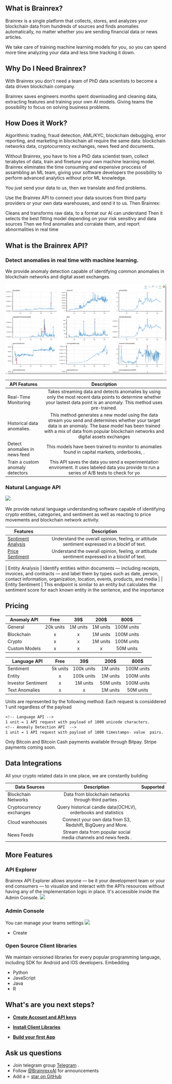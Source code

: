 ## What is Brainrex?
Brainrex is a single platform that collects, stores, and analyzes your blockchain data from hundreds of sources and finds anomalies automatically, no matter whether you are sending financial data or news articles.

We take care of training machine learning models for you, so you can spend more time analyzing your data and less time tracking it down.

## Why Do I Need Brainrex?
With Brainrex you don't need a team of PhD data scientists to become a data driven blockchain company.

Brainrex saves engineers months spent downloading and cleaning data, extracting features and training your own AI models. Giving teams the possibility to focus on solving business problems.

## How Does it Work?
Algorithmic trading, fraud detection, AML/KYC, blockchain debugging, error reporting, and marketing in blockchain all require the same data: blockchain networks data, cryptocurrency exchanges, news feed and documents.

Without Brainrex, you have to hire a PhD data scientist team, collect terabytes of data, train and finetune your own machine learning model. Brainrex eliminates the time consuming and expensive proccess of assambling an ML team, giving your software developers the possibility to perform advanced analytics without prior ML knowledge.

You just send your data to us, then we translate and find problems.

Use the Brainrex API to connect your data sources from third party providers or your own data warehouses, and send it to us. Then Brainrex:

Cleans and transforms raw data, to a format our AI can understand
Then it selects the best fitting model depending on your risk sensitivy and data sources
Then we find anomalies and corralate them, and report abnormalities in real time

<!-- ## What’s an example?
A crypto exchange needs to track an users for fraudulent activity, so the company can comply with regulators.

Previously, they needed to code programs that checked the trading history and withdrawal history. Now, they use Brainrex for all their tracking needs. They track these events once with the Brainex API, and then we translate and analyze the data streams to whatever analytics tools they turn on in our control panel.

Voilà! Their customer data populates in tools like Amplitude and Google Analytics. Their marketing team can reach out to people that play songs daily but haven’t upgraded their accounts, and the product team can see how new features are faring to optimize accordingly. -->

## **What is the Brainrex API?**
### Detect anomalies in real time with machine learning.<br>
<!-- easily embed anomaly detection capabilities into your app -->
We provide anomaly detection capable of identifying common anomalies in blockchain networks and digital asset exchanges.

![](assets/img/anomaly_demo-1.png)

| API Features        | Description  |
| ------------- |:-------------:|
| Real-Time Monitoring | Takes streaming data and detects anomalies by using only the most recent data points to determine whether your lastest data point is an anomaly. This method uses pre-trained.|
| Historical data anomalies. | This method generates a new model using the data stream you send and determines whether your target data is an anomaly. The base model has been trained with a mix of data from popular blockchain networks and digital assets exchanges      |
| Detect anomalies in news feed | This models have been trained to monitor to anomalies found in capital markets, orderbooks, .       |
| Train a custom anomaly detectors | This API saves the data you send a experimentation enviroment. It uses labeled data you provide to run a series of A/B tests to check for yo      |

### Natural Language API<br>
![](assets/img/language.png)

  We provide natural language understanding software capable of identifying crypto entities, categories, and sentiment as well as reacting to price movements and blockchain network activity.

  | Features        | Description  |
  | -----------------|:-------------:|
  | [Sentiment Analysis](language)    | Understand the overall opinion, feeling, or attitude sentiment expressed in a blockf of text. |
  | [Price Sentiment](language)    | Understand the overall opinion, feeling, or attitude sentiment expressed in a blockf of text. |

  | Entity Analysis   | Identify entities within documents — including receipts, invoices, and contracts — and label them by types such as date, person, contact information, organization, location, events, products, and media      |
  | Entity Sentiment  | This endpoint is similar to an entity but calculates the sentiment score for each known entity in the sentence, and the importance

## **Pricing**


| Anomaly API | Free | 39$   | 200$ | 800$ |
|----------|:--------:|:--------:|:--------:|:--------:|
| General  | 20k units     | 1M units   | 1M units     | 100M units   |
| Blockchain  | x     | x    | 1M  units   | 100M units  |
| Crypto  | x     | x    | 1M units     | 100M units    |
| Custom Models  | x     | x     | x     | 50M units   |


| Language API | Free | 39$   | 200$ | 800$ |
|----------|:--------:|:--------:|:--------:|:--------:|
| Sentiment  | 5k units     | 100k units   | 1M units     | 100M units   |
| Entity  | x     | 100k units    | 1M  units   | 100M units  |
| Investor Sentiment  | x     | 1M units    | 50M units     | 100M units    |
| Text Anomalies  | x     | x     | 1M units     | 50M units   |


Units are represented by the following method: Each request is considdered 1 unit regardless of the payload
```
<!-- Language API -->
1 unit = 1 API request with payload of 1000 unicode characters.
<!-- Anomaly Detection API  -->
1 unit = 1 API request with payload of 1000 timestamps- value  pairs.
```

Only Bitcoin and Bitcoin Cash payments available through Bitpay.
Stripe payments coming soon.

## **Data Integrations**
All your crypto related data in one place, we are constantly building

| Data Sources        | Description  | Supported  |
| ---------------- |:-------------:| -----:|
| Blockchain Networks    | Data from blockchain networks through third parties . |
| Cryptocurrency exchanges   | Query historical candle data(OCHLV), orderbooks and statistics    |
| Cloud warehouses  | Connect your own data from S3, Redshift, BigQuery and More. |
| News Feeds  | Stream data from popular social media channels and news feeds .    |  


## **More Features**
### API Explorer<br>
Brainrex API Explorer allows anyone — be it your development team or your end consumers — to visualize and interact with the API’s resources without having any of the implementation logic in place. It's accessible inside the Admin Console.
  ![](https://s3-eu-west-1.amazonaws.com/brainrex.com/assets/img/explorer.png)

### Admin Console<br>
You can manage your teams settings  ![](https://s3-eu-west-1.amazonaws.com/brainrex.com/assets/img/admin-console.png)
- Create
### Open Source Client libraries<br>
We maintain versioned libraries for every popular programming language, including SDK for Android and IOS developers. Embedding
- Python
- JavaScript
- Java
- R

## **What's are you next steps?**

  - **[Create Account and API keys](create-account)**


  - **[Install Client Libraries](quickstart)**


  - **[Build your first App](quickstart#first-app)**


## Ask us questions
- Join telegram group [Telegram](https://t.me/brainrex) .
- Follow [@BrainrexxAI](https://twitter.com/brainrexAI) for announcements
- Add a ⭐️ [star on GitHub](https://github.com/brainrexAPI)
